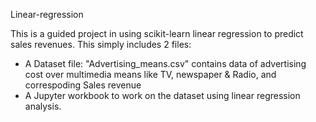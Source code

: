 Linear-regression

This is a guided project in using scikit-learn linear regression to predict sales revenues. This simply includes 2 files:

- A Dataset file: "Advertising_means.csv" contains data of advertising cost over multimedia means like TV, newspaper & Radio, and correspoding Sales revenue
- A Jupyter workbook to work on the dataset using linear regression analysis.
